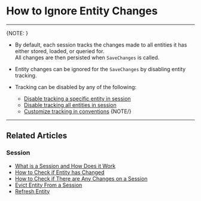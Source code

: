 # How to Ignore Entity Changes

---

{NOTE: }

* By default, each session tracks the changes made to all entities it has either stored, loaded, or queried for.  
  All changes are then persisted when `SaveChanges` is called.

* Entity changes can be ignored for the `SaveChanges` by disabling entity tracking.  

* Tracking can be disabled by any of the following:
    * [Disable tracking a specific entity in session](../../../client-api/session/configuration/how-to-disable-tracking#disable-tracking-a-specific-entity-in-session)
    * [Disable tracking all entities in session](../../../client-api/session/configuration/how-to-disable-tracking#disable-tracking-all-entities-in-session)
    * [Customize tracking in conventions](../../../client-api/session/configuration/how-to-disable-tracking#customize-tracking-in-conventions)
{NOTE/}

---

## Related Articles

### Session

- [What is a Session and How Does it Work](../../../client-api/session/what-is-a-session-and-how-does-it-work)
- [How to Check if Entity has Changed](../../../client-api/session/how-to/check-if-entity-has-changed)
- [How to Check if There are Any Changes on a Session](../../../client-api/session/how-to/check-if-there-are-any-changes-on-a-session)
- [Evict Entity From a Session](../../../client-api/session/how-to/evict-entity-from-a-session)
- [Refresh Entity](../../../client-api/session/how-to/refresh-entity)
